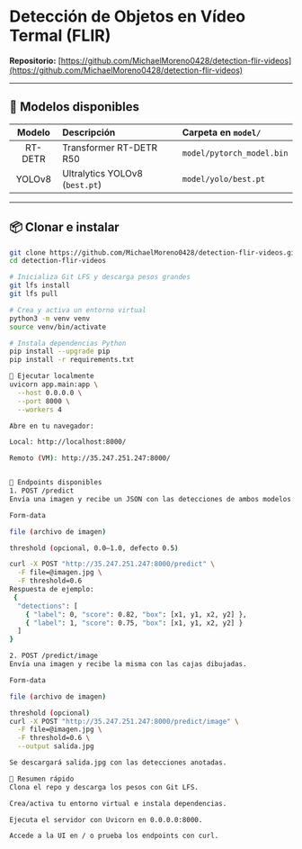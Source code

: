 # Detección de Objetos en Vídeo Termal (FLIR)

**Repositorio:** [https://github.com/MichaelMoreno0428/detection-flir-videos](https://github.com/MichaelMoreno0428/detection-flir-videos)

---

## 🎯 Modelos disponibles

| Modelo  | Descripción                      | Carpeta en `model/`         |
|:-------:|:---------------------------------|:----------------------------|
| RT-DETR | Transformer RT-DETR R50          | `model/pytorch_model.bin`   |
| YOLOv8  | Ultralytics YOLOv8 (`best.pt`)   | `model/yolo/best.pt`        |

---

## 📦 Clonar e instalar

```bash
git clone https://github.com/MichaelMoreno0428/detection-flir-videos.git
cd detection-flir-videos

# Inicializa Git LFS y descarga pesos grandes
git lfs install
git lfs pull

# Crea y activa un entorno virtual
python3 -m venv venv
source venv/bin/activate

# Instala dependencias Python
pip install --upgrade pip
pip install -r requirements.txt

🚀 Ejecutar localmente
uvicorn app.main:app \
  --host 0.0.0.0 \
  --port 8000 \
  --workers 4

Abre en tu navegador:

Local: http://localhost:8000/

Remoto (VM): http://35.247.251.247:8000/


🔌 Endpoints disponibles
1. POST /predict
Envía una imagen y recibe un JSON con las detecciones de ambos modelos.

Form-data

file (archivo de imagen)

threshold (opcional, 0.0–1.0, defecto 0.5)

curl -X POST "http://35.247.251.247:8000/predict" \
  -F file=@imagen.jpg \
  -F threshold=0.6
Respuesta de ejemplo:
 {
  "detections": [
    { "label": 0, "score": 0.82, "box": [x1, y1, x2, y2] },
    { "label": 1, "score": 0.75, "box": [x1, y1, x2, y2] }
  ]
}

2. POST /predict/image
Envía una imagen y recibe la misma con las cajas dibujadas.

Form-data

file (archivo de imagen)

threshold (opcional)
curl -X POST "http://35.247.251.247:8000/predict/image" \
  -F file=@imagen.jpg \
  -F threshold=0.6 \
  --output salida.jpg

Se descargará salida.jpg con las detecciones anotadas.

📝 Resumen rápido
Clona el repo y descarga los pesos con Git LFS.

Crea/activa tu entorno virtual e instala dependencias.

Ejecuta el servidor con Uvicorn en 0.0.0.0:8000.

Accede a la UI en / o prueba los endpoints con curl.




